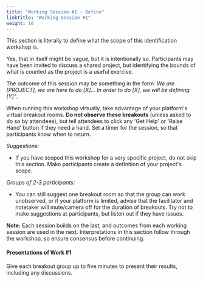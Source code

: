 ```yaml
---
title: "Working Session #1 - Define"
linkTitle: "Working Session #1"
weight: 10
---
```

<!-- Yay, no errors, warnings, or alerts! -->

This section is literally to define what the scope of this identification workshop is. 

Yes, that in itself might be vague, but it is intentionally so. Participants may have been invited to discuss a shared project, but identifying the bounds of what is counted as the project is a useful exercise. 

The outcome of this session may be something in the form: _We are [PROJECT], we are here to do [X]... In order to do [X], we will be defining [Y]"_.

When running this workshop virtually, take advantage of your platform's virtual breakout rooms. **Do not observe these breakouts** (unless asked to do so by attendees), but tell attendees to click any 'Get Help' or 'Raise Hand' button if they need a hand. Set a timer for the session, so that participants know when to return.

_Suggestions:_



* If you have scoped this workshop for a very specific project, do not skip this section. Make participants create a definition of your project's scope. 

_Groups of 2-3 participants:_

* You can still suggest one breakout room so that the group can work unobserved, or if your platform is limited, advise that the facilitator and notetaker will mute/camera off for the duration of breakouts. Try not to make suggestions at participants, but listen out if they have issues.

**Note:** Each session builds on the last, and outcomes from each working session are used in the next. Interpretations in this section follow through the workshop, so ensure consensus before continuing. 


#### Presentations of Work #1

Give each breakout group up to five minutes to present their results, including any discussions. 
